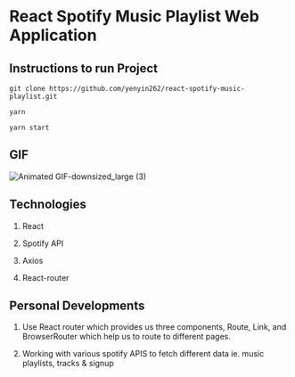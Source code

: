 # React Spotify Music Playlist Web Application 

## Instructions to run Project

```
git clone https://github.com/yenyin262/react-spotify-music-playlist.git

yarn

yarn start 

```

## GIF


![Animated GIF-downsized_large (3)](https://user-images.githubusercontent.com/43800526/69092334-00082400-0a01-11ea-9cc5-62698e4063bf.gif)


## Technologies

1. React

2. Spotify API  

3. Axios

4. React-router


## Personal Developments 

1. Use React router which provides us three components, Route, Link, and BrowserRouter which help us to route to different pages.

2. Working with various spotify APIS to fetch different data ie. music playlists, tracks & signup 


